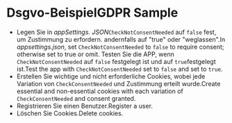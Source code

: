 # <a name="gdpr-sample"></a><span data-ttu-id="8487e-101">Dsgvo-Beispiel</span><span class="sxs-lookup"><span data-stu-id="8487e-101">GDPR Sample</span></span>

* <span data-ttu-id="8487e-102">Legen Sie in *appSettings. JSON*`CheckNotConsentNeeded` auf `false` fest, um Zustimmung zu erfordern. andernfalls auf "true" oder "weglassen".</span><span class="sxs-lookup"><span data-stu-id="8487e-102">In *appsettings.json*, set `CheckNotConsentNeeded` to `false` to require consent; otherwise set to true or omit.</span></span> <span data-ttu-id="8487e-103">Testen Sie die APP, wenn `CheckNotConsentNeeded` auf `false` festgelegt ist und auf `true`festgelegt ist.</span><span class="sxs-lookup"><span data-stu-id="8487e-103">Test the app with `CheckNotConsentNeeded` set to `false` and set to `true`.</span></span>
* <span data-ttu-id="8487e-104">Erstellen Sie wichtige und nicht erforderliche Cookies, wobei jede Variation von `CheckConsentNeeded` und Zustimmung erteilt wurde.</span><span class="sxs-lookup"><span data-stu-id="8487e-104">Create essential and non-essential cookies with each variation of `CheckConsentNeeded` and consent granted.</span></span>
* <span data-ttu-id="8487e-105">Registrieren Sie einen Benutzer.</span><span class="sxs-lookup"><span data-stu-id="8487e-105">Register a user.</span></span>
* <span data-ttu-id="8487e-106">Löschen Sie Cookies.</span><span class="sxs-lookup"><span data-stu-id="8487e-106">Delete cookies.</span></span>
